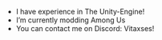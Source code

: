 - I have experience in The Unity-Engine!
- I’m currently modding Among Us
- You can contact me on Discord: Vitaxses!
